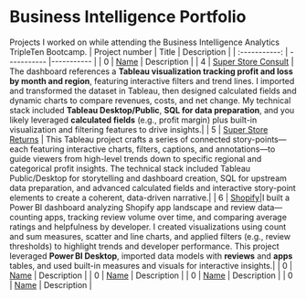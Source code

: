 # Business Intelligence Portfolio
Projects I worked on while attending the Business Intelligence Analytics TripleTen Bootcamp.
| Project number | Title | Description |
| :-----------: | ----------- |----------- |
| 0 | [Name](Link) | Description |
| 4 | [Super Store Consult](https://public.tableau.com/app/profile/clinton.bullock/viz/Sprint4FinalProject-ClintonBullock/ProfitsLosses2) | The dashboard references a **Tableau visualization tracking profit and loss by month and region**, featuring interactive filters and trend lines. I imported and transformed the dataset in Tableau, then designed calculated fields and dynamic charts to compare revenues, costs, and net change. My technical stack included **Tableau Desktop/Public**, **SQL for data preparation**, and you likely leveraged **calculated fields** (e.g., profit margin) plus built-in visualization and filtering features to drive insights.|
| 5 | [Super Store Returns](https://public.tableau.com/app/profile/clinton.bullock/viz/Spint5FinalProject/Story) | This Tableau project crafts a series of connected story-points—each featuring interactive charts, filters, captions, and annotations—to guide viewers from high-level trends down to specific regional and categorical profit insights. The technical stack included Tableau Public/Desktop for storytelling and dashboard creation, SQL for upstream data preparation, and advanced calculated fields and interactive story-point elements to create a coherent, data-driven narrative.| 
| 6 | [Shopify](https://docs.google.com/document/d/13lbtLG9hg92o74woSwebbsXEfaQ2ZUNQziFmQbUG_n8/edit?usp=sharing)|I built a Power BI dashboard analyzing Shopify app landscape and review data—counting apps, tracking review volume over time, and comparing average ratings and helpfulness by developer. I created visualizations using count and sum measures, scatter and line charts, and applied filters (e.g., review thresholds) to highlight trends and developer performance. This project leveraged **Power BI Desktop**, imported data models with **reviews** and **apps** tables, and used built-in measures and visuals for interactive insights.|
| 0 | [Name](Link) | Description |
| 0 | [Name](Link) | Description |
| 0 | [Name](Link) | Description |
| 0 | [Name](Link) | Description |

